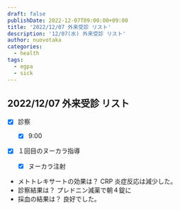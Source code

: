 ```yaml
---
draft: false
publishDate: 2022-12-07T09:00:00+09:00
title: '2022/12/07 外来受診 リスト'
description: '12/07(水) 外来受診 リスト'
author: nuovotaka
categories:
  - health
tags:
  - egpa
  - sick
---
```


## 2022/12/07 外来受診 リスト

- [x] 診察
  - [x] 9:00
- [x] １回目のヌーカラ指導

  - [x] ヌーカラ注射

- メトトレキサートの効果は？
  CRP 炎症反応は減少した。
- 診察結果は？
  プレドニン減薬で朝４錠に
- 採血の結果は？
  良好でした。
